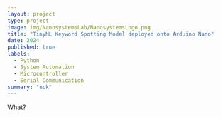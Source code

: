 ```yaml
---
layout: project
type: project
image: img/NanosystemsLab/NanosystemsLogo.png
title: "TinyML Keyword Spotting Model deployed onto Arduino Nano"
date: 2024
published: true
labels:
  - Python
  - System Automation
  - Microcontroller
  - Serial Communication
summary: "nck"
---
```


What?


